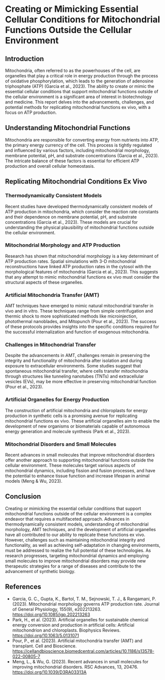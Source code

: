 # Creating or Mimicking Essential Cellular Conditions for Mitochondrial Functions Outside the Cellular Environment

## Introduction

Mitochondria, often referred to as the powerhouses of the cell, are organelles that play a critical role in energy production through the process of oxidative phosphorylation, which leads to the generation of adenosine triphosphate (ATP) (Garcia et al., 2023). The ability to create or mimic the essential cellular conditions that support mitochondrial functions outside of the cellular environment is a significant area of interest in biotechnology and medicine. This report delves into the advancements, challenges, and potential methods for replicating mitochondrial functions ex vivo, with a focus on ATP production.

## Understanding Mitochondrial Functions

Mitochondria are responsible for converting energy from nutrients into ATP, the primary energy currency of the cell. This process is tightly regulated and influenced by various factors, including mitochondrial morphology, membrane potential, pH, and substrate concentrations (Garcia et al., 2023). The intricate balance of these factors is essential for efficient ATP production and overall cellular homeostasis.

## Replicating Mitochondrial Conditions Ex Vivo

### Thermodynamically Consistent Models

Recent studies have developed thermodynamically consistent models of ATP production in mitochondria, which consider the reaction rate constants and their dependence on membrane potential, pH, and substrate concentrations (Garcia et al., 2023). These models are crucial for understanding the physical plausibility of mitochondrial functions outside the cellular environment.

### Mitochondrial Morphology and ATP Production

Research has shown that mitochondrial morphology is a key determinant of ATP production rates. Spatial simulations with 3-D mitochondrial reconstructions have linked ATP production rates in the cytosol with the morphological features of mitochondria (Garcia et al., 2023). This suggests that any attempt to mimic mitochondrial functions ex vivo must consider the structural aspects of these organelles.

### Artificial Mitochondria Transfer (AMT)

AMT techniques have emerged to mimic natural mitochondrial transfer in vivo and in vitro. These techniques range from simple centrifugation and thermic shock to more sophisticated methods like microinjection, photothermal nanoblades, and Mitopunch (Pour et al., 2023). The success of these protocols provides insights into the specific conditions required for the successful internalization and function of exogenous mitochondria.

### Challenges in Mitochondrial Transfer

Despite the advancements in AMT, challenges remain in preserving the integrity and functionality of mitochondria after isolation and during exposure to extracellular environments. Some studies suggest that spontaneous mitochondrial transfer, where cells transfer mitochondria through structures like tunneling nanotubes (TNTs) and extracellular vesicles (EVs), may be more effective in preserving mitochondrial function (Pour et al., 2023).

### Artificial Organelles for Energy Production

The construction of artificial mitochondria and chloroplasts for energy production in synthetic cells is a promising avenue for replicating mitochondrial functions ex vivo. These artificial organelles aim to enable the development of new organisms or biomaterials capable of autonomous energy generation and molecule synthesis (Park et al., 2023).

### Mitochondrial Disorders and Small Molecules

Recent advances in small molecules that improve mitochondrial disorders offer another approach to supporting mitochondrial functions outside the cellular environment. These molecules target various aspects of mitochondrial dynamics, including fission and fusion processes, and have the potential to enhance tissue function and increase lifespan in animal models (Meng & Wu, 2023).

## Conclusion

Creating or mimicking the essential cellular conditions that support mitochondrial functions outside of the cellular environment is a complex endeavor that requires a multifaceted approach. Advances in thermodynamically consistent models, understanding of mitochondrial morphology, AMT techniques, and the development of artificial organelles have all contributed to our ability to replicate these functions ex vivo. However, challenges such as maintaining mitochondrial integrity and functionality, as well as achieving self-adaptation in changing environments, must be addressed to realize the full potential of these technologies. As research progresses, targeting mitochondrial dynamics and employing small molecules to improve mitochondrial disorders may provide new therapeutic strategies for a range of diseases and contribute to the advancement of synthetic biology.

## References

- Garcia, G. C., Gupta, K., Bartol, T. M., Sejnowski, T. J., & Rangamani, P. (2023). Mitochondrial morphology governs ATP production rate. Journal of General Physiology, 155(9), e202213263. https://doi.org/10.1085/jgp.202213263
- Park, H., et al. (2023). Artificial organelles for sustainable chemical energy conversion and production in artificial cells: Artificial mitochondrion and chloroplasts. Biophysics Reviews. https://doi.org/10.1063/5.0131071
- Pour, P., et al. (2023). Artificial mitochondria transfer (AMT) and transplant. Cell and Bioscience. https://cellandbioscience.biomedcentral.com/articles/10.1186/s13578-022-00805-7
- Meng, L., & Wu, G. (2023). Recent advances in small molecules for improving mitochondrial disorders. RSC Advances, 13, 20476. https://doi.org/10.1039/D3RA03313A